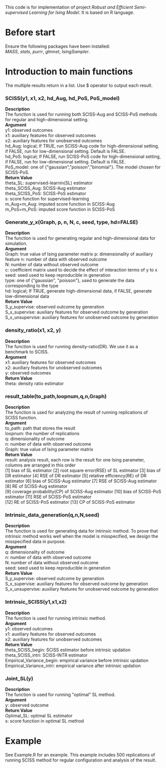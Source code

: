 This code is for implementation of project *Robust and Efficient Semi-supervised Learning for Ising Model*. It is based on R language.
# Before start  
Ensure the following packages have been installed:  
*MASS*, *stats*, *purrr*, *glmnet*, *IsingSampler*.  

# Introduction to main functions  
The multiple results return in a list. Use $ operator to output each result.  
### SCISS(y1, x1, x2, hd_Aug, hd_PoS, PoS_model)
**Description**    
The function is used for running both SCISS-Aug and SCISS-PoS methods for regular and high-dimensional setting.  
**Argument**  
y1: observed outcomes  
x1: auxiliary features for observed outcomes  
x2: auxiliary features for unobserved outcomes  
hd_Aug: logical; If TRUE, run SCISS-Aug code for high-dimensional setting, if FALSE, run for low-dimensional setting. Default is FALSE.  
hd_PoS: logical; If FALSE, run SCISS-PoS code for high-dimensional setting, if FALSE, run for low-dimensional setting. Default is FALSE.   
PoS_model: one of \{"gaussian","poisson","binomial"\}.  The model chosen for SCISS-PoS.  
**Return Value**  
theta_SL: supervised-learnin(SL) estimator   
theta_SCISS_Aug: SCISS-Aug estimator  
theta_SCISS_PoS: SCISS-PoS estimator  
s: score function for supervised-learning  
m_Aug=m_Aug: imputed score function in SCISS-Aug  
m_PoS=m_PoS: imputed score function in SCISS-PoS  

### Generate_y_x(Graph, p, n, N, c, seed, type, hd=FALSE)  
**Description**    
The function is used for generating regular and high-dimensional data for simulation.    
**Argument**  
Graph: true value of Ising parameter matrix
p: dimensionality of auxiliary feature
n: number of data with observed outcome    
N: number of data without observed outcome  
c: coefficient matrix used to decide the effect of interaction terms of y to x  
seed: seed used to keep reproducible in generation  
type: one of \{"gaussian", "poisson"\}, used to generate the data corresponding to the type  
hd: logical; If TRUE, generate high-dimensional data, if FALSE, generate low-dimensional data  
**Return Value**  
S_y_supervise: observed outcome by generation  
S_x_supervise: auxiliary features for observed outcome by generation   
S_x_unsupervise: auxiliary features for unobserved outcome by generation  

### density_ratio(x1, x2, y)
**Description**    
The function is used for running density-ratio(DR). We use it as a benchmark to SCISS.  
**Argument**  
x1: auxiliary features for observed outcomes    
x2: auxiliary features for unobserved outcomes    
y: observed outcomes     
**Return Value**  
theta: density ratio estimator  

### result_table(to_path,loopnum,q,n,Graph) 
**Description**    
The function is used for analyzing the result of running replications of SCISS function.     
**Argument**  
to_path: path that stores the result  
loopnum:  the number of replications  
q: dimensionality of outcome  
n: number of data with observed outcome    
Graph: true value of Ising parameter matrix   
**Return Value**  
result:  analysis result, each row is the result for one Ising parameter, columns are arranged in this order  
[1] bias of SL estimator [2] root square error(RSE) of SL estimator [3] bias of DR estimator [4] RSE of DR estimator [5] relative efficiency(RE) of DR estimator
[6] bias of SCISS-Aug estimator [7] RSE of SCISS-Aug estimator  [8] RE of SCISS-Aug estimator   
[9] coverage probability(CP) of SCISS-Aug estimator  [10] bias of SCISS-PoS estimator   [11] RSE of SCISS-PoS estimator  
[12] RE of SCISS-PoS estimator [13] CP of SCISS-PoS estimator  

### Intrinsic_data_generation(q,n,N,seed)
**Description**    
The function is used for generating data for intrinsic method. To prove that intrinsic method works well when the model is misspecified, we design the misspecified data in purpose.     
**Argument**  
q: dimensionality of outcome    
n: number of data with observed outcome      
N: number of data without observed outcome   
seed: seed used to keep reproducible in generation    
**Return Value**  
S_y_supervise: observed outcome by generation  
S_x_supervise: auxiliary features for observed outcome by generation   
S_x_unsupervise: auxiliary features for unobserved outcome by generation  

### Intrinsic_SCISS(y1,x1,x2)
**Description**    
The function is used for running intrinsic method.   
**Argument**  
y1: observed outcomes  
x1: auxiliary features for observed outcomes  
x2: auxiliary features for unobserved outcomes    
**Return Value**  
theta_SCISS_begin: SCISS estimator before intrinsic updation   
theta_SCISS_intri: SCISS-INTR estimator  
Empirical_Variance_begin: empirical variance before intrinsic updation  
Empirical_Variance_intri: empirical variance after intrinsic updation    


### Joint_SL(y)
**Description**    
The function is used for running "optimal" SL method.  
**Argument**  
y: observed outcome   
**Return Value**  
Optimal_SL: optimal SL estimator   
s: score function in optimal SL method  

# Example     
See Example.R for an example. This example includes 500 replications of running SCISS method for regular configuration and analysis of the result. 


